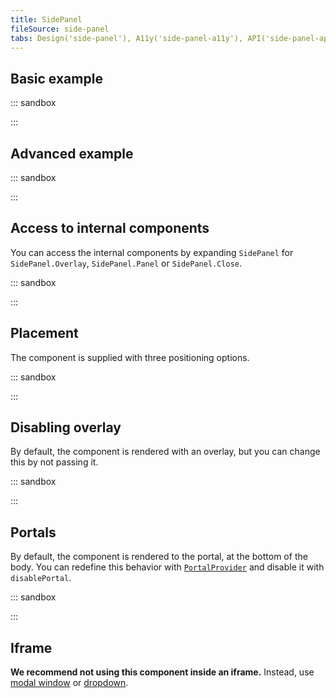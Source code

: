 ```yaml
---
title: SidePanel
fileSource: side-panel
tabs: Design('side-panel'), A11y('side-panel-a11y'), API('side-panel-api'), Example('side-panel-code'), Changelog('side-panel-changelog')
---
```


## Basic example

::: sandbox

<script lang="tsx">
import React, { useState } from 'react';
import Button from '@semcore/ui/button';
import { List } from '@semcore/ui/typography';
import SidePanel from '@semcore/ui/side-panel';

const Demo = () => {
  const [visible, setVisible] = useState(false);

  return (
    <React.Fragment>
      <Button onClick={() => setVisible(true)}>Show SidePanel</Button>
      <SidePanel visible={visible} onClose={() => setVisible(false)} mt={20}>
        <List size={300} marker={null}>
          {['Features', 'Pricing', 'Resources', 'Company', 'Extra tools'].map((name, i, arr) => (
            <React.Fragment key={i}>
              <List.Item>{name}</List.Item>
              {i < arr.length - 1}
            </React.Fragment>
          ))}
        </List>
      </SidePanel>
    </React.Fragment>
  );
};
</script>

:::

## Advanced example

::: sandbox

<script lang="tsx">
import React, { useState } from 'react';
import Button from '@semcore/ui/button';
import SidePanel from '@semcore/ui/side-panel';

const Demo = () => {
  const [visible, setVisible] = useState(false);

  return (
    <>
      <Button onClick={() => setVisible(true)}>Show SidePanel</Button>
      <SidePanel visible={visible} onClose={() => setVisible(false)} mt={20}>
        <SidePanel.Close />
        <SidePanel.Header>
          <SidePanel.Back>Go to Tool Name</SidePanel.Back>
          <SidePanel.Title>Heading 6, 16px</SidePanel.Title>
        </SidePanel.Header>
        <SidePanel.Body>Content</SidePanel.Body>
        <SidePanel.Footer justifyContent='center' pt={2}>
          <Button use='primary'>Primary</Button>
          <Button ml={2}>Cancel</Button>
        </SidePanel.Footer>
      </SidePanel>
    </>
  );
};
</script>

:::

## Access to internal components

You can access the internal components by expanding `SidePanel` for `SidePanel.Overlay`, `SidePanel.Panel` or `SidePanel.Close`.

::: sandbox

<script lang="tsx">
import React, { useState } from 'react';
import Button from '@semcore/ui/button';
import { Text } from '@semcore/ui/typography';
import SidePanel from '@semcore/ui/side-panel';

const Demo = () => {
  const [visible, setVisible] = useState(false);

  return (
    <React.Fragment>
      <Button onClick={() => setVisible(true)}>Show SidePanel</Button>
      <SidePanel closable={false} visible={visible} onClose={() => setVisible(false)}>
        <SidePanel.Overlay>
          <SidePanel.Panel mt={20}>
            <SidePanel.Close />
            <Text size={300} tag='p'>
              Waba-laba-dub-dub!
              <Button mt={3}>I'm just a button</Button>
            </Text>
          </SidePanel.Panel>
        </SidePanel.Overlay>
      </SidePanel>
    </React.Fragment>
  );
};
</script>

:::

## Placement

The component is supplied with three positioning options.

::: sandbox

<script lang="tsx">
import React, { useState } from 'react';
import Button from '@semcore/ui/button';
import { Text } from '@semcore/ui/typography';
import Select from '@semcore/ui/select';
import SidePanel, { SidePanelPlacement } from '@semcore/ui/side-panel';

const placements: SidePanelPlacement[] = ['left', 'right', 'bottom'];

const Demo = () => {
  const [visible, setVisible] = useState(false);
  const [placement, setPlacement] = useState(placements[1]);

  return (
    <React.Fragment>
      <Text size={300} tag='div' mb={2}>
        Placement:
      </Text>
      <Select
        value={placement}
        options={arrToOptions(placements)}
        onChange={setPlacement}
        size='l'
      />
      <Button onClick={() => setVisible(true)} use='primary' theme='success' size='l' ml={3}>
        Show SidePanel
      </Button>
      <SidePanel
        visible={visible}
        onClose={() => setVisible(false)}
        placement={placement}
        mt={placement === 'bottom' ? 0 : 20}
      >
        <Text size={300} tag='p'>
          Waba-laba-dub-dub!
        </Text>
        <Button mt={3}>I'm just a button</Button>
      </SidePanel>
    </React.Fragment>
  );
};

function arrToOptions(arr) {
  return arr.map((i) => ({ value: i, label: i, children: i }));
}
</script>

:::

## Disabling overlay

By default, the component is rendered with an overlay, but you can change this by not passing it.

::: sandbox

<script lang="tsx">
import React, { useState } from 'react';
import Button from '@semcore/ui/button';
import { Text } from '@semcore/ui/typography';
import SidePanel from '@semcore/ui/side-panel';

const Demo = () => {
  const [visible, setVisible] = useState(false);

  return (
    <React.Fragment>
      <Button onClick={() => setVisible(true)}>Show SidePanel</Button>
      <SidePanel visible={visible} onClose={() => setVisible(false)}>
        <SidePanel.Panel mt={20}>
          <Text size={300} tag='p'>
            Waba-laba-dub-dub!
            <Button mt={3}>I'm just a button</Button>
          </Text>
        </SidePanel.Panel>
      </SidePanel>
    </React.Fragment>
  );
};
</script>

:::

## Portals

By default, the component is rendered to the portal, at the bottom of the body. You can redefine this behavior with [`PortalProvider`](/utils/portal/portal) and disable it with `disablePortal`.

::: sandbox

<script lang="tsx">
import React, { useState } from 'react';
import Button from '@semcore/ui/button';
import { Text } from '@semcore/ui/typography';
import SidePanel from '@semcore/ui/side-panel';

const Demo = () => {
  const [visible, setVisible] = useState(false);

  return (
    <React.Fragment>
      <Button onClick={() => setVisible(true)}>Show SidePanel</Button>
      <SidePanel visible={visible} onClose={() => setVisible(false)} disablePortal>
        <SidePanel.Panel mt={20}>
          <Text size={300} tag='p'>
            Waba-laba-dub-dub!
          </Text>
          <Button mt={3}>I'm just a button</Button>
        </SidePanel.Panel>
      </SidePanel>
    </React.Fragment>
  );
};
</script>

:::

## Iframe

**We recommend not using this component inside an iframe.** Instead, use [modal window](/components/modal/modal) or [dropdown](/components/dropdown/dropdown).
